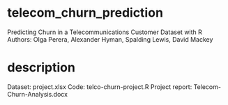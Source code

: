 # telecom_churn_prediction
Predicting Churn in a Telecommunications Customer Dataset with R
Authors: Olga Perera, Alexander Hyman, Spalding Lewis, David Mackey

# description
Dataset: project.xlsx
Code: telco-churn-project.R
Project report: Telecom-Churn-Analysis.docx
